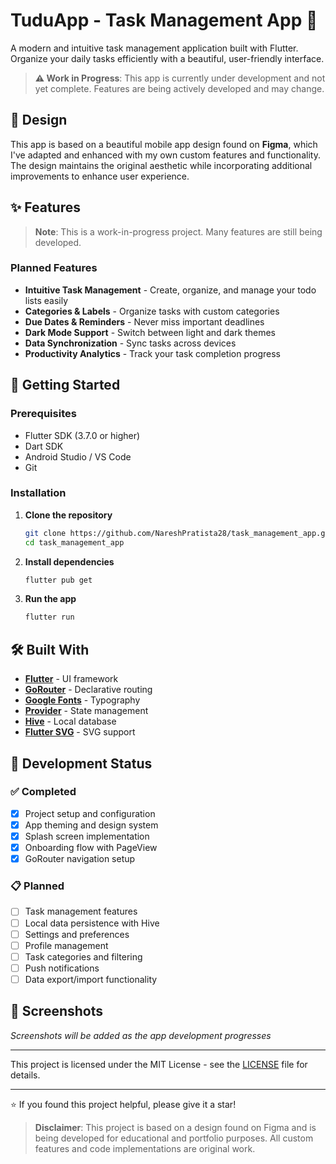 # TuduApp - Task Management App 📝

A modern and intuitive task management application built with Flutter. Organize your daily tasks efficiently with a beautiful, user-friendly interface.

> **⚠️ Work in Progress**: This app is currently under development and not yet complete. Features are being actively developed and may change.

## 🎨 Design

This app is based on a beautiful mobile app design found on **Figma**, which I've adapted and enhanced with my own custom features and functionality. The design maintains the original aesthetic while incorporating additional improvements to enhance user experience.

## ✨ Features

> **Note**: This is a work-in-progress project. Many features are still being developed.

### Planned Features

- **Intuitive Task Management** - Create, organize, and manage your todo lists easily
- **Categories & Labels** - Organize tasks with custom categories
- **Due Dates & Reminders** - Never miss important deadlines
- **Dark Mode Support** - Switch between light and dark themes
- **Data Synchronization** - Sync tasks across devices
- **Productivity Analytics** - Track your task completion progress

## 🚀 Getting Started

### Prerequisites

- Flutter SDK (3.7.0 or higher)
- Dart SDK
- Android Studio / VS Code
- Git

### Installation

1. **Clone the repository**

   ```bash
   git clone https://github.com/NareshPratista28/task_management_app.git
   cd task_management_app
   ```

2. **Install dependencies**

   ```bash
   flutter pub get
   ```

3. **Run the app**
   ```bash
   flutter run
   ```

## 🛠️ Built With

- **[Flutter](https://flutter.dev/)** - UI framework
- **[GoRouter](https://pub.dev/packages/go_router)** - Declarative routing
- **[Google Fonts](https://pub.dev/packages/google_fonts)** - Typography
- **[Provider](https://pub.dev/packages/provider)** - State management
- **[Hive](https://pub.dev/packages/hive)** - Local database
- **[Flutter SVG](https://pub.dev/packages/flutter_svg)** - SVG support

## 🎯 Development Status

### ✅ Completed

- [x] Project setup and configuration
- [x] App theming and design system
- [x] Splash screen implementation
- [x] Onboarding flow with PageView
- [x] GoRouter navigation setup

### 📋 Planned

- [ ] Task management features
- [ ] Local data persistence with Hive
- [ ] Settings and preferences
- [ ] Profile management
- [ ] Task categories and filtering
- [ ] Push notifications
- [ ] Data export/import functionality

## 📱 Screenshots

_Screenshots will be added as the app development progresses_

---

This project is licensed under the MIT License - see the [LICENSE](LICENSE) file for details.

---

⭐ If you found this project helpful, please give it a star!

> **Disclaimer**: This project is based on a design found on Figma and is being developed for educational and portfolio purposes. All custom features and code implementations are original work.
